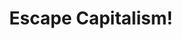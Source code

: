 ---
pid: llg118
title: Escape Capitalism!
location_transcription: Market St & 17th st Intersection
coordinates: "[-75.168467648588, 39.953009471548]"
zipcode: '19002'
gen_neighborhood: 
neighborhood: 
outside_phl: 'Ambler PA '
age: '16'
age_range: 13-19
instagram: 
image_file_name: llg_118.jpg
proposal_transcription: |-
  8ft - hand reaching out of dome; mirrored glass

  18 ft - Large amorphous dome ; mirrored glass

  6ft - Door that opens into brick wall; Pressed aluminium
topic: Business,Class Structure
topic_summary: 0, 0
type: Sculpture Statue
keywords_other: capitalism, anti-capitalism, mirror, door, reflection
credit: Seth Jhaveri
image_labels: 
twitter: 
facebook: 
permalink: "/monuments/llg118/"
layout: item-page
---